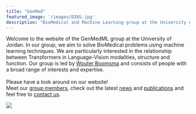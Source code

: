 ```yaml
---
title: "GenMed"
featured_image: '/images/DIKU.jpg'
description: "BioMedical and Machine Learning group at the University of Jordan"
---
```


Welcome to the website of the GenMedML group at the University of Jordan. In our group, we aim to solve BioMedical  problems using machine learning techniques. We are particularly interested in the relationship between Transformers in Language-Vision modalities, structure and function. Our group is led by [Wouter Boomsma](https://GenMed.github.io//people/#wouter) and consists of people with a broad range of interests and expertise. </br> </br>
Please have a look around on our website! </br>
Meet our [group members](https://GenMed.github.io//people/), check out the latest [news](https://GenMed.github.io//news/) and [publications](https://GenMed.github.io//publications) and feel free to [contact us](https://GenMed.github.io//contact/).

![](/images/group_photo.jpeg)

